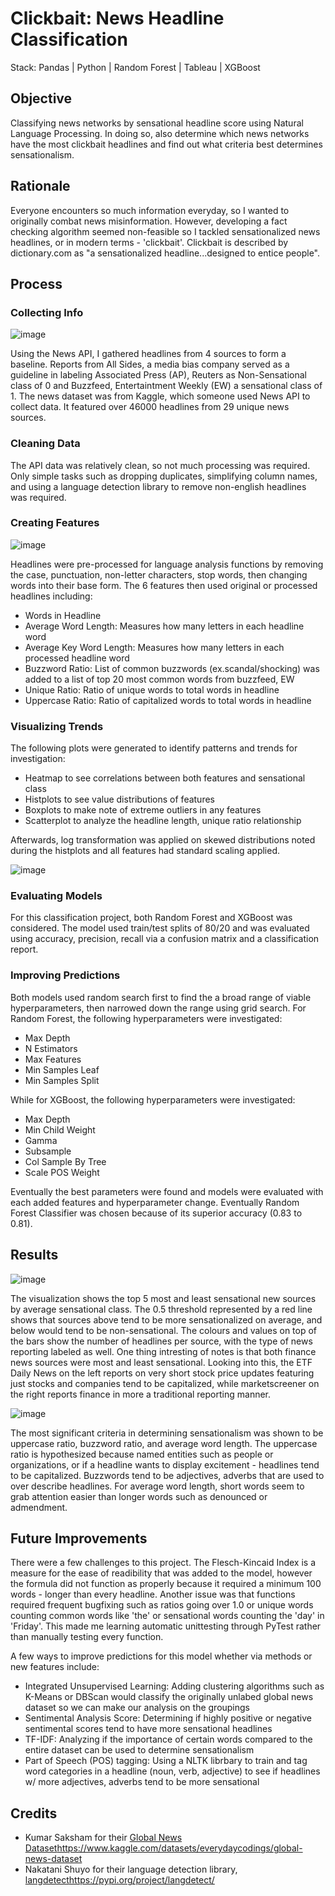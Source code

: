 # Clickbait: News Headline Classification
Stack: Pandas | Python | Random Forest  | Tableau | XGBoost

## Objective
Classifying news networks by sensational headline score using Natural Language Processing. In doing so, also determine which news networks have the most clickbait headlines and find out what criteria best determines sensationalism.

## Rationale
Everyone encounters so much information everyday, so I wanted to originally combat news misinformation. However, developing a fact checking algorithm seemed non-feasible so I tackled sensationalized news headlines, or in modern terms - 'clickbait'. Clickbait is described by dictionary.com as "a sensationalized headline...designed to entice people".

## Process
### Collecting Info
![image](https://github.com/seansjj/news_headline_classification/assets/141446128/451ecc27-f2d0-4822-9048-b557cef80fa8)

Using the News API, I gathered headlines from 4 sources to form a baseline. Reports from All Sides, a media bias company served as a guideline in labeling Associated Press (AP), Reuters as Non-Sensational class of 0 and Buzzfeed, Entertaintment Weekly (EW) a sensational class of 1. The news dataset was from Kaggle, which someone used News API to collect data. It featured over 46000 headlines from 29 unique news sources. 

### Cleaning Data
The API data was relatively clean, so not much processing was required. Only simple tasks such as dropping duplicates, simplifying column names, and using a language detection library to remove non-english headlines was required.

### Creating Features
![image](https://github.com/seansjj/news_headline_classification/assets/141446128/3b80e551-8531-4aa8-a257-2866e9e0ce07)

Headlines were pre-processed for language analysis functions by removing the case, punctuation, non-letter characters, stop words, then changing words into their base form. The 6 features then used original or processed headlines including:
- Words in Headline
- Average Word Length: Measures how many letters in each headline word
- Average Key Word Length: Measures how many letters in each processed headline word
- Buzzword Ratio: List of common buzzwords (ex.scandal/shocking) was added to a list of top 20 most common words from buzzfeed, EW
- Unique Ratio: Ratio of unique words to total words in headline
- Uppercase Ratio: Ratio of capitalized words to total words in headline
  
### Visualizing Trends
The following plots were generated to identify patterns and trends for investigation:
- Heatmap to see correlations between both features and sensational class
- Histplots to see value distributions of features
- Boxplots to make note of extreme outliers in any features
- Scatterplot to analyze the headline length, unique ratio relationship

Afterwards, log transformation was applied on skewed distributions noted during the histplots and all features had standard scaling applied.

![image](https://github.com/seansjj/news_headline_classification/assets/141446128/da8b218c-6cf0-434b-b221-c8e72b7c0b2a)

### Evaluating Models
For this classification project, both Random Forest and XGBoost was considered. The model used train/test splits of 80/20 and was evaluated using accuracy, precision, recall via a confusion matrix and a classification report.

### Improving Predictions
Both models used random search first to find the a broad range of viable hyperparameters, then narrowed down the range using grid search.
For Random Forest, the following hyperparameters were investigated:
- Max Depth
- N Estimators
- Max Features
- Min Samples Leaf
- Min Samples Split

While for XGBoost, the following hyperparameters were investigated:
- Max Depth
- Min Child Weight
- Gamma
- Subsample
- Col Sample By Tree
- Scale POS Weight

Eventually the best parameters were found and models were evaluated with each added features and hyperparameter change. Eventually Random Forest Classifier was chosen because of its superior accuracy (0.83 to 0.81).

## Results
![image](https://github.com/seansjj/news_headline_classification/assets/141446128/7f2ac491-9b81-4e58-80a1-a41222b805a8)

The visualization shows the top 5 most and least sensational new sources by average sensational class. The 0.5 threshold represented by a red line shows that sources above tend to be more sensationalized on average, and below would tend to be non-sensational. The colours and values on top of the bars show the number of headlines per source, with the type of news reporting labeled as well. One thing intresting of notes is that both finance news sources were most and least sensational. Looking into this, the ETF Daily News on the left reports on very short stock price updates featuring just stocks and companies tend to be capitalized, while marketscreener on the right reports finance in more a traditional reporting manner.

![image](https://github.com/seansjj/news_headline_classification/assets/141446128/611b99f1-3332-487e-b79d-ef7730734736)

The most significant criteria in determining sensationalism was shown to be uppercase ratio, buzzword ratio, and average word length. The uppercase ratio is hypothesized because named entities such as people or organizations, or if a headline wants to display excitement - headlines tend to be capitalized. Buzzwords tend to be adjectives, adverbs that are used to over describe headlines. For average word length, short words seem to grab attention easier than longer words such as denounced or admendment.

## Future Improvements
There were a few challenges to this project. The Flesch-Kincaid Index is a measure for the ease of readibility that was added to the model, however the formula did not function as properly because it required a minimum 100 words - longer than every headline. Another issue was that functions required frequent bugfixing such as ratios going over 1.0 or unique words counting common words like 'the' or sensational words counting the 'day' in 'Friday'. This made me learning automatic unittesting through PyTest rather than manually testing every function.

A few ways to improve predictions for this model whether via methods or new features include:
- Integrated Unsupervised Learning: Adding clustering algorithms such as K-Means or DBScan would classify the originally unlabed global news dataset so we can make our analysis on the groupings
- Sentimental Analysis Score: Determining if highly positive or negative sentimental scores tend to have more sensational headlines
- TF-IDF: Analyzing if the importance of certain words compared to the entire dataset can be used to determine sensationalism
- Part of Speech (POS) tagging: Using a NLTK librbary to train and tag word categories in a headline (noun, verb, adjective) to see if headlines w/ more adjectives, adverbs tend to be more sensational

## Credits
- Kumar Saksham for their [Global News Dataset](https://www.kaggle.com/datasets/everydaycodings/global-news-dataset)https://www.kaggle.com/datasets/everydaycodings/global-news-dataset
- Nakatani Shuyo for their language detection library, [langdetect](https://pypi.org/project/langdetect/)https://pypi.org/project/langdetect/
